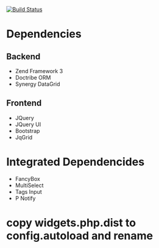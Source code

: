 [![Build Status](https://travis-ci.org/odiaseo/pagebuilder.svg?branch=master)](https://travis-ci.org/odiaseo/pagebuilder)

# Dependencies
## Backend
+ Zend Framework 3
+ Doctribe ORM
+ Synergy DataGrid

## Frontend
+ JQuery
+ JQuery UI
+ Bootstrap
+ JqGrid

# Integrated Dependencides
+ FancyBox
+ MultiSelect
+ Tags Input
+ P Notify

# copy widgets.php.dist to config.autoload and rename
